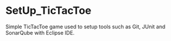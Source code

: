 # SetUp_TicTacToe

Simple TicTacToe game used to setup tools such as Git, JUnit and SonarQube with Eclipse IDE.